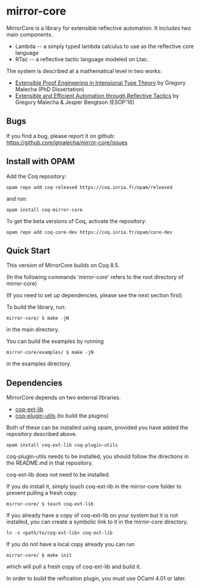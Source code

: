 mirror-core
===========

MirrorCore is a library for extensible reflective automation. It includes two
main components.

- Lambda -- a simply typed lambda calculus to use as the reflective core
  language
- RTac -- a reflective tactic language modeled on Ltac.

The system is described at a mathematical level in two works:

- [Extensible Proof Engineering in Intensional Type Theory](https://gmalecha.github.io/publications/2015/extensible-proof-engineering-in-intensional-type-theory) by Gregory Malecha (PhD Dissertation)
- [Extensible and Efficient Automation through Reflective Tactics](https://gmalecha.github.io/publications/2016/extensible-and-efficient-automation-through-reflective-tactics) by Gregory Malecha & Jesper Bengtson (ESOP'16)

Bugs
----

If you find a bug, please report it on github: https://github.com/gmalecha/mirror-core/issues

Install with OPAM
-----------------
Add the Coq repository:

    opam repo add coq-released https://coq.inria.fr/opam/released

and run:

    opam install coq-mirror-core

To get the beta versions of Coq, activate the repository:

    opam repo add coq-core-dev https://coq.inria.fr/opam/core-dev


Quick Start
-----------

This version of MirrorCore builds on Coq 8.5.

(In the following commands 'mirror-core' refers to the root directory
of mirror-core)

(If you need to set up dependencies, please see the next section first)

To build the library, run:

```
mirror-core/ $ make -jN
```

in the main directory.

You can build the examples by running

```
mirror-core/examples/ $ make -jN
```

in the examples directory.

Dependencies
------------

MirrorCore depends on two external libraries.

- [coq-ext-lib](https://github.com/coq-ext-lib/coq-ext-lib)
- [coq-plugin-utils](https://github.com/gmalecha/coq-plugin-utils) (to build the plugins)

Both of these can be installed using opam,
provided you have added the repository described above.

```
opam install coq-ext-lib coq-plugin-utils
```

coq-plugin-utils needs to be installed, you should follow the
directions in the README.md in that repository.

coq-ext-lib does not need to be installed.

If you do install it, simply touch coq-ext-lib in the mirror-core
folder to prevent pulling a fresh copy.

```
mirror-core/ $ touch coq-ext-lib
```

If you already have a copy of coq-ext-lib on your system but it is not
installed, you can create a symbolic link to it in the mirror-core
directory.

```
ln -s <path/to/coq-ext-lib> coq-ext-lib
```

If you do not have a local copy already you can run

```
mirror-core/ $ make init
```

which will pull a fresh copy of coq-ext-lib and build it.

In order to build the reification plugin, you must use OCaml 4.01 or later.

